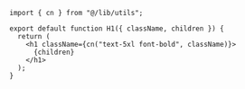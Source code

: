 

    import { cn } from "@/lib/utils";
    
    export default function H1({ className, children }) {
      return (
        <h1 className={cn("text-5xl font-bold", className)}>
          {children}
        </h1>
      );
    }
